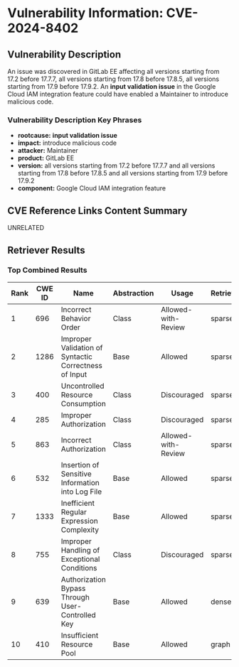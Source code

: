 # Vulnerability Information: CVE-2024-8402

## Vulnerability Description
An issue was discovered in GitLab EE affecting all versions starting from 17.2 before 17.7.7, all versions starting from 17.8 before 17.8.5, all versions starting from 17.9 before 17.9.2. An **input validation issue** in the Google Cloud IAM integration feature could have enabled a Maintainer to introduce malicious code.

### Vulnerability Description Key Phrases
- **rootcause:** **input validation issue**
- **impact:** introduce malicious code
- **attacker:** Maintainer
- **product:** GitLab EE
- **version:** all versions starting from 17.2 before 17.7.7 and all versions starting from 17.8 before 17.8.5 and all versions starting from 17.9 before 17.9.2
- **component:** Google Cloud IAM integration feature

## CVE Reference Links Content Summary
UNRELATED

## Retriever Results

### Top Combined Results

| Rank | CWE ID | Name | Abstraction | Usage  | Retrievers | Individual Scores |
|------|--------|------|-------------|-------|------------|-------------------|
| 1 | 696 | Incorrect Behavior Order | Class | Allowed-with-Review | sparse | 0.359 |
| 2 | 1286 | Improper Validation of Syntactic Correctness of Input | Base | Allowed | sparse | 0.352 |
| 3 | 400 | Uncontrolled Resource Consumption | Class | Discouraged | sparse | 0.338 |
| 4 | 285 | Improper Authorization | Class | Discouraged | sparse | 0.329 |
| 5 | 863 | Incorrect Authorization | Class | Allowed-with-Review | sparse | 0.329 |
| 6 | 532 | Insertion of Sensitive Information into Log File | Base | Allowed | sparse | 0.320 |
| 7 | 1333 | Inefficient Regular Expression Complexity | Base | Allowed | sparse | 0.310 |
| 8 | 755 | Improper Handling of Exceptional Conditions | Class | Discouraged | sparse | 0.309 |
| 9 | 639 | Authorization Bypass Through User-Controlled Key | Base | Allowed | dense | 0.571 |
| 10 | 410 | Insufficient Resource Pool | Base | Allowed | graph | 0.002 |

